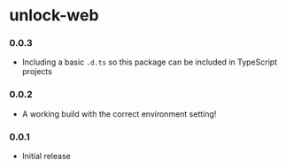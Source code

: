 # unlock-web

### 0.0.3
- Including a basic `.d.ts` so this package can be included in TypeScript projects

### 0.0.2
- A working build with the correct environment setting!

### 0.0.1
- Initial release
